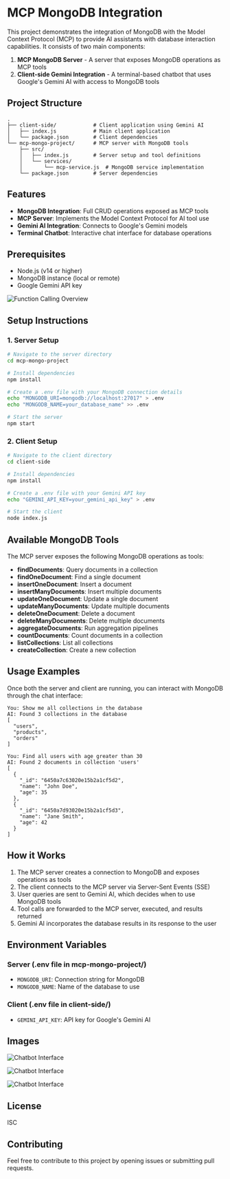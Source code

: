 # MCP MongoDB Integration

This project demonstrates the integration of MongoDB with the Model Context Protocol (MCP) to provide AI assistants with database interaction capabilities. It consists of two main components:

1. **MCP MongoDB Server** - A server that exposes MongoDB operations as MCP tools
2. **Client-side Gemini Integration** - A terminal-based chatbot that uses Google's Gemini AI with access to MongoDB tools

## Project Structure

```
.
├── client-side/            # Client application using Gemini AI
│   ├── index.js            # Main client application
│   └── package.json        # Client dependencies
└── mcp-mongo-project/      # MCP server with MongoDB tools
    ├── src/
    │   ├── index.js        # Server setup and tool definitions
    │   └── services/
    │       └── mcp-service.js  # MongoDB service implementation
    └── package.json        # Server dependencies
```





## Features

- **MongoDB Integration**: Full CRUD operations exposed as MCP tools
- **MCP Server**: Implements the Model Context Protocol for AI tool use
- **Gemini AI Integration**: Connects to Google's Gemini models
- **Terminal Chatbot**: Interactive chat interface for database operations

## Prerequisites

- Node.js (v14 or higher)
- MongoDB instance (local or remote)
- Google Gemini API key

![Function Calling Overview](./images/function-calling-overview.png)

## Setup Instructions

### 1. Server Setup

```bash
# Navigate to the server directory
cd mcp-mongo-project

# Install dependencies
npm install

# Create a .env file with your MongoDB connection details
echo "MONGODB_URI=mongodb://localhost:27017" > .env
echo "MONGODB_NAME=your_database_name" >> .env

# Start the server
npm start
```

### 2. Client Setup

```bash
# Navigate to the client directory
cd client-side

# Install dependencies
npm install

# Create a .env file with your Gemini API key
echo "GEMINI_API_KEY=your_gemini_api_key" > .env

# Start the client
node index.js
```

## Available MongoDB Tools

The MCP server exposes the following MongoDB operations as tools:

- **findDocuments**: Query documents in a collection
- **findOneDocument**: Find a single document
- **insertOneDocument**: Insert a document
- **insertManyDocuments**: Insert multiple documents
- **updateOneDocument**: Update a single document
- **updateManyDocuments**: Update multiple documents
- **deleteOneDocument**: Delete a document
- **deleteManyDocuments**: Delete multiple documents
- **aggregateDocuments**: Run aggregation pipelines
- **countDocuments**: Count documents in a collection
- **listCollections**: List all collections
- **createCollection**: Create a new collection

## Usage Examples

Once both the server and client are running, you can interact with MongoDB through the chat interface:

```
You: Show me all collections in the database
AI: Found 3 collections in the database
[
  "users",
  "products",
  "orders"
]

You: Find all users with age greater than 30
AI: Found 2 documents in collection 'users'
[
  {
    "_id": "6450a7c63020e15b2a1cf5d2",
    "name": "John Doe",
    "age": 35
  },
  {
    "_id": "6450a7d93020e15b2a1cf5d3",
    "name": "Jane Smith",
    "age": 42
  }
]
```

## How it Works

1. The MCP server creates a connection to MongoDB and exposes operations as tools
2. The client connects to the MCP server via Server-Sent Events (SSE)
3. User queries are sent to Gemini AI, which decides when to use MongoDB tools
4. Tool calls are forwarded to the MCP server, executed, and results returned
5. Gemini AI incorporates the database results in its response to the user

## Environment Variables

### Server (.env file in mcp-mongo-project/)
- `MONGODB_URI`: Connection string for MongoDB
- `MONGODB_NAME`: Name of the database to use

### Client (.env file in client-side/)
- `GEMINI_API_KEY`: API key for Google's Gemini AI


## Images

![Chatbot Interface](./images/1.png)

![Chatbot Interface](./images/2.png)

![Chatbot Interface](./images/3.png)



## License

ISC

## Contributing

Feel free to contribute to this project by opening issues or submitting pull requests.